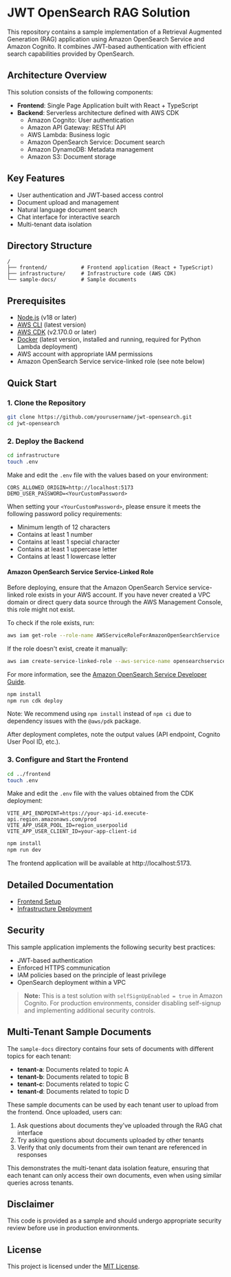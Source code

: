 # JWT OpenSearch RAG Solution

This repository contains a sample implementation of a Retrieval Augmented Generation (RAG) application using Amazon OpenSearch Service and Amazon Cognito. It combines JWT-based authentication with efficient search capabilities provided by OpenSearch.

## Architecture Overview

This solution consists of the following components:

- **Frontend**: Single Page Application built with React + TypeScript
- **Backend**: Serverless architecture defined with AWS CDK
  - Amazon Cognito: User authentication
  - Amazon API Gateway: RESTful API
  - AWS Lambda: Business logic
  - Amazon OpenSearch Service: Document search
  - Amazon DynamoDB: Metadata management
  - Amazon S3: Document storage

## Key Features

- User authentication and JWT-based access control
- Document upload and management
- Natural language document search
- Chat interface for interactive search
- Multi-tenant data isolation

## Directory Structure

```
/
├── frontend/           # Frontend application (React + TypeScript)
├── infrastructure/     # Infrastructure code (AWS CDK)
└── sample-docs/        # Sample documents
```

## Prerequisites

- [Node.js](https://nodejs.org/) (v18 or later)
- [AWS CLI](https://aws.amazon.com/cli/) (latest version)
- [AWS CDK](https://aws.amazon.com/cdk/) (v2.170.0 or later)
- [Docker](https://www.docker.com/) (latest version, installed and running, required for Python Lambda deployment)
- AWS account with appropriate IAM permissions
- Amazon OpenSearch Service service-linked role (see note below)

## Quick Start

### 1. Clone the Repository

```bash
git clone https://github.com/yourusername/jwt-opensearch.git
cd jwt-opensearch
```

### 2. Deploy the Backend

```bash
cd infrastructure
touch .env
```

Make and edit the `.env` file with the values based on your environment:

```
CORS_ALLOWED_ORIGIN=http://localhost:5173
DEMO_USER_PASSWORD=<YourCustomPassword>
```

When setting your `<YourCustomPassword>`, please ensure it meets the following password policy requirements:
- Minimum length of 12 characters
- Contains at least 1 number
- Contains at least 1 special character
- Contains at least 1 uppercase letter
- Contains at least 1 lowercase letter

#### Amazon OpenSearch Service Service-Linked Role

Before deploying, ensure that the Amazon OpenSearch Service service-linked role exists in your AWS account. If you have never created a VPC domain or direct query data source through the AWS Management Console, this role might not exist.

To check if the role exists, run:

```bash
aws iam get-role --role-name AWSServiceRoleForAmazonOpenSearchService
```

If the role doesn't exist, create it manually:

```bash
aws iam create-service-linked-role --aws-service-name opensearchservice.amazonaws.com
```

For more information, see the [Amazon OpenSearch Service Developer Guide](https://docs.aws.amazon.com/opensearch-service/latest/developerguide/slr-aos.html#create-slr).

```bash
npm install
npm run cdk deploy
```

Note: We recommend using `npm install` instead of `npm ci` due to dependency issues with the `@aws/pdk` package.

After deployment completes, note the output values (API endpoint, Cognito User Pool ID, etc.).

### 3. Configure and Start the Frontend

```bash
cd ../frontend
touch .env
```

Make and edit the `.env` file with the values obtained from the CDK deployment:

```
VITE_API_ENDPOINT=https://your-api-id.execute-api.region.amazonaws.com/prod
VITE_APP_USER_POOL_ID=region_userpoolid
VITE_APP_USER_CLIENT_ID=your-app-client-id
```

```bash
npm install
npm run dev
```

The frontend application will be available at http://localhost:5173.

## Detailed Documentation

- [Frontend Setup](./frontend/README.md)
- [Infrastructure Deployment](./infrastructure/README.md)

## Security

This sample application implements the following security best practices:

- JWT-based authentication
- Enforced HTTPS communication
- IAM policies based on the principle of least privilege
- OpenSearch deployment within a VPC

> **Note:** This is a test solution with `selfSignUpEnabled = true` in Amazon Cognito. For production environments, consider disabling self-signup and implementing additional security controls.

## Multi-Tenant Sample Documents

The `sample-docs` directory contains four sets of documents with different topics for each tenant:

- **tenant-a**: Documents related to topic A
- **tenant-b**: Documents related to topic B
- **tenant-c**: Documents related to topic C
- **tenant-d**: Documents related to topic D

These sample documents can be used by each tenant user to upload from the frontend. Once uploaded, users can:

1. Ask questions about documents they've uploaded through the RAG chat interface
2. Try asking questions about documents uploaded by other tenants
3. Verify that only documents from their own tenant are referenced in responses

This demonstrates the multi-tenant data isolation feature, ensuring that each tenant can only access their own documents, even when using similar queries across tenants.

## Disclaimer

This code is provided as a sample and should undergo appropriate security review before use in production environments.

## License

This project is licensed under the [MIT License](LICENSE).
